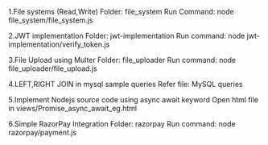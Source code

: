 
1.File systems (Read,Write)
    Folder: file_system
    Run Command: node file_system/file_system.js

2.JWT implementation
    Folder: jwt-implementation
    Run command: node jwt-implementation/verify_token.js

3.File Upload using Multer
    Folder: file_uploader
    Run command: node file_uploader/file_upload.js

4.LEFT,RIGHT JOIN in mysql sample queries
    Refer file: MySQL queries
 
5.Implement Nodejs source code using async await keyword
    Open html file in views/Promise_async_await_eg.html

6.Simple RazorPay Integration
    Folder: razorpay
    Run command: node razorpay/payment.js